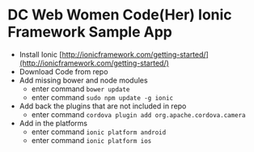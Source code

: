 DC Web Women Code(Her) Ionic Framework Sample App
====

- Install Ionic [http://ionicframework.com/getting-started/](http://ionicframework.com/getting-started/)
- Download Code from repo
- Add missing bower and node modules
  - enter command `bower update`
  - enter command `sudo npm update -g ionic`
- Add back the plugins that are not included in repo
  - enter command `cordova plugin add org.apache.cordova.camera`
- Add in the platforms 
  - enter command `ionic platform android`
  - enter command `ionic platform ios`
